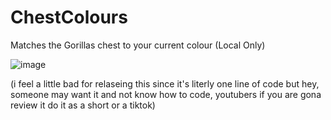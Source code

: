 # ChestColours
Matches the Gorillas chest to your current colour (Local Only)

![image](https://user-images.githubusercontent.com/82724623/170614047-c1c6573e-f580-4618-b919-902529327387.png)

(i feel a little bad for relaseing this since it's literly one line of code but hey, someone may want it and not know how to code, youtubers if you are gona review it do it as a short or a tiktok)
